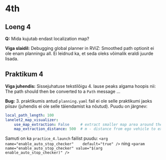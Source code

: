 # 4th

## Loeng 4

**Q:** Mida kujutab endast localization map?

**Viga slaidil:** Debugging global planner in RViZ: Smoothed path optionit ei ole enam planningu all. Ei leidnud ka, et seda oleks võimalik eraldi juurde lisada.

## Praktikum 4

**Viga juhendis:** Sissejuhatuse tekstilõigu 4. lause peaks algama hoopis nii: The path should then be converted to a `Path` message ...

**Bug:** 3. praktikumis antud `planning.yaml` fail ei ole selle praktikumi jaoks piisav (juhendis ei ole selle täiendamist ka nõutud). Puudu on järgnev:

``` yaml
local_path_length: 100
lanelet2_map_visualizer:
    use_map_extraction: False     # extract smaller map area around the ego vehicle for visualization
    map_extraction_distance: 500  # m - distance from ego vehicle to extract map data
```

Samuti on ka `practice_4.launch` failist puudu:
`<arg name="enable_auto_stop_checker"    default="true" />`
ning
`<param name="enable_auto_stop_checker" value="$(arg enable_auto_stop_checker)" />`
